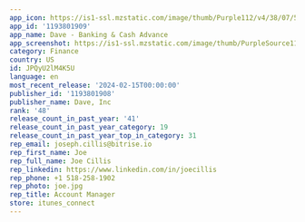 ```yaml
---
app_icon: https://is1-ssl.mzstatic.com/image/thumb/Purple112/v4/38/07/55/38075567-0a71-3bea-dc8a-bccd21c700c1/AppIcon-3d-1x_U007epad-0-85-220-0.png/1024x1024bb.png
app_id: '1193801909'
app_name: Dave - Banking & Cash Advance
app_screenshot: https://is1-ssl.mzstatic.com/image/thumb/PurpleSource116/v4/1c/70/4a/1c704a76-f470-ca19-259f-b153d301c3f4/dbfde090-7575-4d5c-b23f-e65e4f3dd3b4_5.5__1242x2208-1.png/1242x2208bb.png
category: Finance
country: US
id: JPQyU2lM4K5U
language: en
most_recent_release: '2024-02-15T00:00:00'
publisher_id: '1193801908'
publisher_name: Dave, Inc
rank: '48'
release_count_in_past_year: '41'
release_count_in_past_year_category: 19
release_count_in_past_year_top_in_category: 31
rep_email: joseph.cillis@bitrise.io
rep_first_name: Joe
rep_full_name: Joe Cillis
rep_linkedin: https://www.linkedin.com/in/joecillis
rep_phone: +1 518-258-1902
rep_photo: joe.jpg
rep_title: Account Manager
store: itunes_connect
---
```

